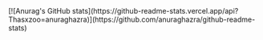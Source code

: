 <div>
[![Anurag's GitHub stats](https://github-readme-stats.vercel.app/api?Thasxzoo=anuraghazra)](https://github.com/anuraghazra/github-readme-stats)

